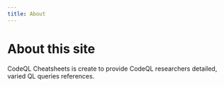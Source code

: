 ```yaml
---
title: About
---
```

# About this site
CodeQL Cheatsheets is create to provide CodeQL researchers detailed, varied QL queries references.